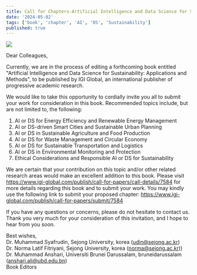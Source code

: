```yaml
---
title: Call for Chapters-Artificial Intelligence and Data Science for Sustainability-Applications and Methods
date: '2024-05-02'
tags: ['book', 'chapter', 'AI', 'DS', 'Sustainability']
published: true
---
```


<img src="/updates/CFC-AI-DS-Book_banner.jpg"/><br/>

Dear Colleagues,

Currently, we are in the process of editing a forthcoming book entitled 
"Artificial Intelligence and Data Science for Sustainability: Applications and Methods", to be published by IGI Global, an international publisher of progressive academic research. 

We would like to take this opportunity to cordially invite you all to submit your work for consideration in this book. Recommended topics include, but are not limited to, the following: <!--truncate-->
1. AI or DS for Energy Efficiency and Renewable Energy Management
2. AI or DS-driven Smart Cities and Sustainable Urban Planning
3. AI or DS in Sustainable Agriculture and Food Production
4. AI or DS for Waste Management and Circular Economy
5. AI or DS for Sustainable Transportation and Logistics
6. AI or DS in Environmental Monitoring and Protection
7. Ethical Considerations and Responsible AI or DS for Sustainability

We are certain that your contribution on this topic and/or other related research areas would make an excellent addition to this book.
Please visit https://www.igi-global.com/publish/call-for-papers/call-details/7584 for more details regarding this book and to submit your work. 
You may kindly use the following link to submit your proposed chapter:
https://www.igi-global.com/publish/call-for-papers/submit/7584

If you have any questions or concerns, please do not hesitate to contact us. 
Thank you very much for your consideration of this invitation, and I hope to hear from you soon.

Best wishes,<br/>
Dr. Muhammad Syafrudin, Sejong University, korea (udin@sejong.ac.kr)<br/>
Dr. Norma Latif Fitriyani, Sejong University, korea (norma@sejong.ac.kr))<br/>
Dr. Muhammad Anshari, Universiti Brunei Darussalam, bruneidarussalam (anshari.ali@ubd.edu.bn)<br/>
Book Editors

